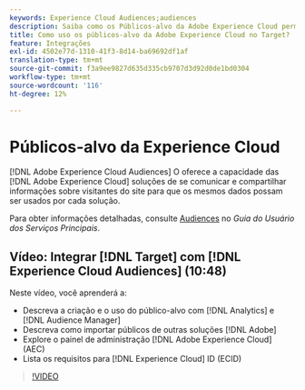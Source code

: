 ```yaml
---
keywords: Experience Cloud Audiences;audiences
description: Saiba como os Públicos-alvo da Adobe Experience Cloud permitem que as soluções do Experience Cloud se comuniquem e compartilhem informações sobre visitantes do site com outras soluções de Adobe.
title: Como uso os públicos-alvo da Adobe Experience Cloud no Target?
feature: Integrações
exl-id: 4502e77d-1310-41f3-8d14-ba69692df1af
translation-type: tm+mt
source-git-commit: f3a9ee9827d635d335cb9707d3d92d0de1bd0304
workflow-type: tm+mt
source-wordcount: '116'
ht-degree: 12%

---
```


# Públicos-alvo da Experience Cloud

[!DNL Adobe Experience Cloud Audiences] O oferece a capacidade das  [!DNL Adobe Experience Cloud] soluções de se comunicar e compartilhar informações sobre visitantes do site para que os mesmos dados possam ser usados por cada solução.

Para obter informações detalhadas, consulte [Audiences](https://experienceleague.adobe.com/docs/core-services/interface/audiences/audience-library.html?lang=pt-BR) no *Guia do Usuário dos Serviços Principais*.

## Vídeo: Integrar [!DNL Target] com [!DNL Experience Cloud Audiences] (10:48)

Neste vídeo, você aprenderá a:

* Descreva a criação e o uso do público-alvo com [!DNL Analytics] e [!DNL Audience Manager]
* Descreva como importar públicos de outras soluções [!DNL Adobe]
* Explore o painel de administração [!DNL Adobe Experience Cloud] (AEC)
* Lista os requisitos para [!DNL Experience Cloud] ID (ECID)

>[!VIDEO](https://video.tv.adobe.com/v/35152)
